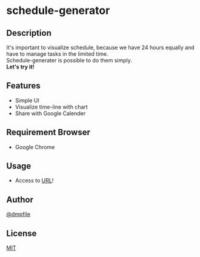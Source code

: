 # schedule-generator

## Description
It's important to visualize schedule, because we have 24 hours equally and have to manage tasks in the limited time.  
Schedule-generater is possible to do them simply.  
<strong>Let's try it!</strong>

## Features
- Simple UI
- Visualize time-line with chart
- Share with Google Calender

## Requirement Browser
- Google Chrome

## Usage
- Access to [URL](https://google.com)!

## Author

[@dmpfile](https://twitter.com/dmpfile)

## License

[MIT](http://b4b4r07.mit-license.org)
